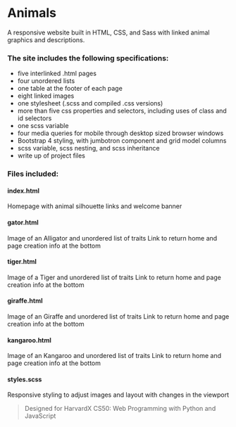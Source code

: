 # Animals

A responsive website built in HTML, CSS, and Sass with linked animal graphics
and descriptions.

### The site includes the following specifications:
* five interlinked .html pages
* four unordered lists
* one table at the footer of each page
* eight linked images
* one stylesheet (.scss and compiled .css versions)
* more than five css properties and selectors, including uses of class and id selectors
* one scss variable
* four media queries for mobile through desktop sized browser windows
* Bootstrap 4 styling, with jumbotron component and grid model columns
* scss variable, scss nesting, and scss inheritance
* write up of project files

### Files included:
#### index.html
Homepage with animal silhouette links and welcome banner

#### gator.html
Image of an Alligator and unordered list of traits
Link to return home and page creation info at the bottom

#### tiger.html
Image of a Tiger and unordered list of traits
Link to return home and page creation info at the bottom

#### giraffe.html
Image of an Giraffe and unordered list of traits
Link to return home and page creation info at the bottom

#### kangaroo.html
Image of an Kangaroo and unordered list of traits
Link to return home and page creation info at the bottom

#### styles.scss
Responsive styling to adjust images and layout with changes in the viewport

> Designed for HarvardX CS50: Web Programming with Python and JavaScript
